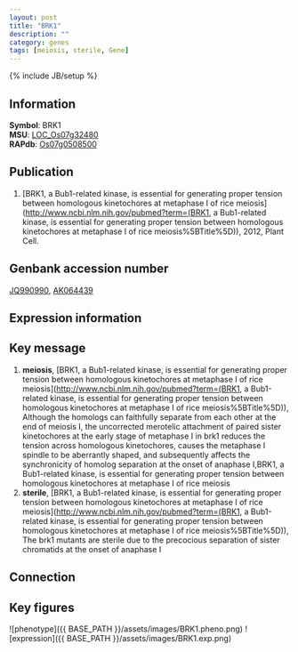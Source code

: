 ```yaml
---
layout: post
title: "BRK1"
description: ""
category: genes
tags: [meiosis, sterile, Gene]
---
```

{% include JB/setup %}

## Information
__Symbol__: BRK1  
__MSU__: [LOC_Os07g32480](http://rice.plantbiology.msu.edu/cgi-bin/ORF_infopage.cgi?orf=LOC_Os07g32480)  
__RAPdb__: [Os07g0508500](http://rapdb.dna.affrc.go.jp/viewer/gbrowse_details/irgsp1?name=Os07g0508500)  

## Publication
1. [BRK1, a Bub1-related kinase, is essential for generating proper tension between homologous kinetochores at metaphase I of rice meiosis](http://www.ncbi.nlm.nih.gov/pubmed?term=(BRK1, a Bub1-related kinase, is essential for generating proper tension between homologous kinetochores at metaphase I of rice meiosis%5BTitle%5D)), 2012, Plant Cell.

## Genbank accession number
[JQ990990](http://www.ncbi.nlm.nih.gov/nuccore/JQ990990), [AK064439](http://www.ncbi.nlm.nih.gov/nuccore/AK064439)

## Expression information

## Key message
1. __meiosis__, [BRK1, a Bub1-related kinase, is essential for generating proper tension between homologous kinetochores at metaphase I of rice meiosis](http://www.ncbi.nlm.nih.gov/pubmed?term=(BRK1, a Bub1-related kinase, is essential for generating proper tension between homologous kinetochores at metaphase I of rice meiosis%5BTitle%5D)),  Although the homologs can faithfully separate from each other at the end of meiosis I, the uncorrected merotelic attachment of paired sister kinetochores at the early stage of metaphase I in brk1 reduces the tension across homologous kinetochores, causes the metaphase I spindle to be aberrantly shaped, and subsequently affects the synchronicity of homolog separation at the onset of anaphase I,BRK1, a Bub1-related kinase, is essential for generating proper tension between homologous kinetochores at metaphase I of rice meiosis
2. __sterile__, [BRK1, a Bub1-related kinase, is essential for generating proper tension between homologous kinetochores at metaphase I of rice meiosis](http://www.ncbi.nlm.nih.gov/pubmed?term=(BRK1, a Bub1-related kinase, is essential for generating proper tension between homologous kinetochores at metaphase I of rice meiosis%5BTitle%5D)),  The brk1 mutants are sterile due to the precocious separation of sister chromatids at the onset of anaphase I

## Connection

## Key figures
![phenotype]({{ BASE_PATH }}/assets/images/BRK1.pheno.png)
![expression]({{ BASE_PATH }}/assets/images/BRK1.exp.png)


